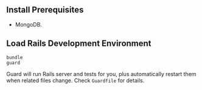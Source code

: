 Install Prerequisites
---------------------

* MongoDB.

Load Rails Development Environment
----------------------------------

    bundle
    guard

Guard will run Rails server and tests for you, plus automatically restart them
when related files change. Check `Guardfile` for details.
